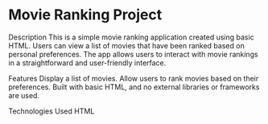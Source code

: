 # Movie Ranking Project
Description
This is a simple movie ranking application created using basic HTML. Users can view a list of movies that have been ranked based on personal preferences. The app allows users to interact with movie rankings in a straightforward and user-friendly interface.

Features
Display a list of movies.
Allow users to rank movies based on their preferences.
Built with basic HTML, and no external libraries or frameworks are used.

Technologies Used
HTML
